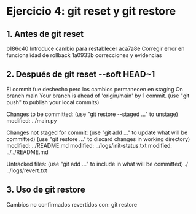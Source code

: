 # Ejercicio 4: git reset y git restore
## 1. Antes de git reset
b186c40 Introduce cambio para restablecer
aca7a8e Corregir error en funcionalidad de rollback
1a0933b correcciones y evidencias

## 2. Después de git reset --soft HEAD~1
El commit fue deshecho pero los cambios permanecen en staging
On branch main
Your branch is ahead of 'origin/main' by 1 commit.
  (use "git push" to publish your local commits)

Changes to be committed:
  (use "git restore --staged <file>..." to unstage)
	modified:   ../main.py

Changes not staged for commit:
  (use "git add <file>..." to update what will be committed)
  (use "git restore <file>..." to discard changes in working directory)
	modified:   ../README.md
	modified:   ../logs/init-status.txt
	modified:   ../../README.md

Untracked files:
  (use "git add <file>..." to include in what will be committed)
	./
	../logs/revert.txt

## 3. Uso de git restore
Cambios no confirmados revertidos con: git restore <archivo>
